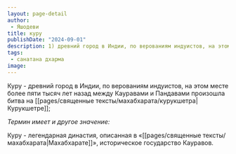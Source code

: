 ```yaml
---
layout: page-detail
author:
 - Яшодеви
title: куру
publishDate: "2024-09-01"
description: 1) древний город в Индии, по верованиям индуистов, на этом месте более пяти тысяч лет назад между Кауравами и Пандавами произошла битва на Курукшетре;
tags:
 - санатана дхарма
image: 
---
```

Куру - древний город в Индии, по верованиям индуистов, на этом месте более пяти тысяч лет назад между Кауравами и Пандавами произошла битва на [[pages/священные тексты/махабхарата/курукшетра|Курукшетре]];

 *Термин имеет и другое значение:*
 
 Куру - легендарная династия, описанная в «[[pages/священные тексты/махабхарата|Махабхарате]]», историческое государство Кауравов.


